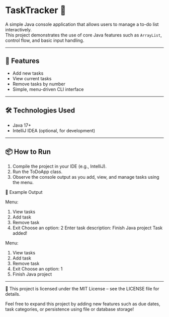 # TaskTracker 📝

A simple Java console application that allows users to manage a to-do list interactively.  
This project demonstrates the use of core Java features such as `ArrayList`, control flow, and basic input handling.

---

## 🚀 Features

- Add new tasks
- View current tasks
- Remove tasks by number
- Simple, menu-driven CLI interface

---

## 🛠️ Technologies Used

- Java 17+
- IntelliJ IDEA (optional, for development)

---

## 📦 How to Run

1. Compile the project in your IDE (e.g., IntelliJ).
2. Run the ToDoApp class.
3. Observe the console output as you add, view, and manage tasks using the menu.


📸 Example Output

Menu:
1. View tasks
2. Add task
3. Remove task
4. Exit
   Choose an option: 2
   Enter task description: Finish Java project
   Task added!

Menu:
1. View tasks
2. Add task
3. Remove task
4. Exit
   Choose an option: 1
1. Finish Java project

---

📄 This project is licensed under the MIT License – see the LICENSE file for details.

Feel free to expand this project by adding new features such as due dates, task categories, or persistence using file or database storage!